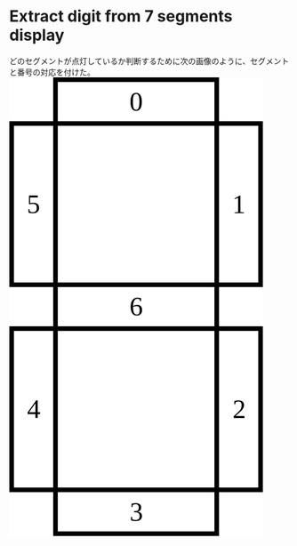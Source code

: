 # Extract digit from 7 segments display
どのセグメントが点灯しているか判断するために次の画像のように、セグメントと番号の対応を付けた。
![各セグメントと番号の対応関係](./refs/images/7segments_display.svg)
